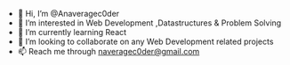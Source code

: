 - 👋 Hi, I’m @Anaveragec0der
- 👀 I’m interested in Web Development ,Datastructures & Problem Solving
- 🌱 I’m currently learning React
- 💞️ I’m looking to collaborate on any Web Development related projects 
- 📫 Reach me through naveragec0der@gmail.com

<!---
Anaveragec0der/Anaveragec0der is a ✨ special ✨ repository because its `README.md` (this file) appears on your GitHub profile.
You can click the Preview link to take a look at your changes.
--->
